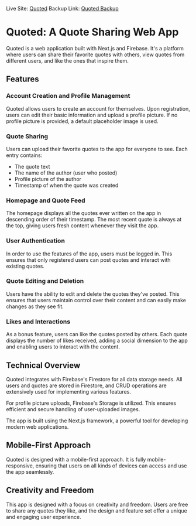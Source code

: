 Live Site: [Quoted](https://creative-shortbread-cb498b.netlify.app/)
Backup Link: [Quoted Backup](https://649be93289bec649a780e4e1--creative-shortbread-cb498b.netlify.app/)

# Quoted: A Quote Sharing Web App

Quoted is a web application built with Next.js and Firebase. It's a platform where users can share their favorite quotes with others, view quotes from different users, and like the ones that inspire them.

## Features

### Account Creation and Profile Management

Quoted allows users to create an account for themselves. Upon registration, users can edit their basic information and upload a profile picture. If no profile picture is provided, a default placeholder image is used.

### Quote Sharing

Users can upload their favorite quotes to the app for everyone to see. Each entry contains:
- The quote text
- The name of the author (user who posted)
- Profile picture of the author
- Timestamp of when the quote was created

### Homepage and Quote Feed

The homepage displays all the quotes ever written on the app in descending order of their timestamp. The most recent quote is always at the top, giving users fresh content whenever they visit the app.

### User Authentication

In order to use the features of the app, users must be logged in. This ensures that only registered users can post quotes and interact with existing quotes.

### Quote Editing and Deletion

Users have the ability to edit and delete the quotes they've posted. This ensures that users maintain control over their content and can easily make changes as they see fit.

### Likes and Interactions

As a bonus feature, users can like the quotes posted by others. Each quote displays the number of likes received, adding a social dimension to the app and enabling users to interact with the content.

## Technical Overview

Quoted integrates with Firebase's Firestore for all data storage needs. All users and quotes are stored in Firestore, and CRUD operations are extensively used for implementing various features.

For profile picture uploads, Firebase's Storage is utilized. This ensures efficient and secure handling of user-uploaded images.

The app is built using the Next.js framework, a powerful tool for developing modern web applications.

## Mobile-First Approach

Quoted is designed with a mobile-first approach. It is fully mobile-responsive, ensuring that users on all kinds of devices can access and use the app seamlessly.

## Creativity and Freedom

This app is designed with a focus on creativity and freedom. Users are free to share any quotes they like, and the design and feature set offer a unique and engaging user experience.